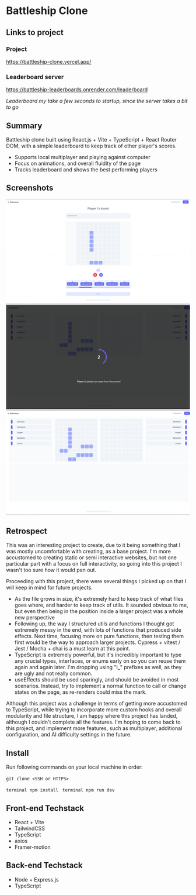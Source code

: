 # Battleship Clone



## Links to project

### Project
https://battleship-clone.vercel.app/ 

### Leaderboard server
https://battleship-leaderboards.onrender.com/leaderboard

*Leaderboard my take a few seconds to startup, since the server takes a bit to go*

## Summary
Battleship clone built using React.js + Vite + TypeScript + React Router DOM, with a simple leaderboard to keep track of other player's scores.

- Supports local multiplayer and playing against computer
- Focus on animations, and overall fluidity of the page
- Tracks leaderboard and shows the best performing players

## Screenshots

![Edit screen](/docs/1.png)
![Edit screen](/docs/2.png)
![Edit screen](/docs/3.png)

## Retrospect
This was an interesting project to create, due to it being something that I was mostly uncomfortable with creating, as a base project. I'm more accustomed to creating static or semi interactive websites, but not one particular part with a focus on full interactivity, so going into this project I wasn't too sure how it would pan out. 

Proceeding with this project, there were several things I picked up on that I will keep in mind for future projects.

- As the file grows in size, it's extremely hard to keep track of what files goes where, and harder to keep track of utils. It sounded obvious to me, but even then being in the position inside a larger project was a whole new perspective
- Following up, the way I structured utils and functions I thought got extremely messy in the end, with lots of functions that produced side effects. Next time, focusing more on pure functions, then testing them first would be the way to approach larger projects. Cypress + vitest / Jest / Mocha + chai is a must learn at this point.
- TypeScript is extremely powerful, but it's incredibly important to type any crucial types, interfaces, or enums early on so you can reuse them again and again later. I'm dropping using "I_" prefixes as well, as they are ugly and not really common.
- useEffects should be used sparingly, and should be avoided in most scenarios. Instead, try to implement a normal function to call or change states on the page, as re-renders could miss the mark.

Although this project was a challenge in terms of getting more accustomed to TypeScript, while trying to incorporate more custom hooks and overall modularity and file structure, I am happy where this project has landed, although I couldn't complete all the features. I'm hoping to come back to this project, and implement more features, such as multiplayer, additional configuration, and AI difficulty settings in the future.
 
## Install
Run following commands on your local machine in order:

```git clone <SSH or HTTPS>```

```terminal npm install ```
```terminal npm run dev ```

## Front-end Techstack
* React + Vite
* TailwindCSS
* TypeScript
* axios
* Framer-motion

## Back-end Techstack
* Node + Express.js
* TypeScript
